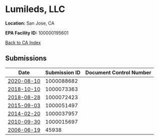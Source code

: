 # Lumileds, LLC

**Location:** San Jose, CA

**EPA Facility ID:** 100000195601

[Back to CA Index](../../index.md)

## Submissions

| Date | Submission ID | Document Control Number |
|------|--------------|-------------------------|
| [2020-08-10](submissions/1000088682.md) | 1000088682 |  |
| [2018-10-10](submissions/1000073363.md) | 1000073363 |  |
| [2018-08-28](submissions/1000072423.md) | 1000072423 |  |
| [2015-09-03](submissions/1000051497.md) | 1000051497 |  |
| [2014-02-20](submissions/1000037957.md) | 1000037957 |  |
| [2010-09-30](submissions/1000015697.md) | 1000015697 |  |
| [2006-06-19](submissions/45938.md) | 45938 |  |
